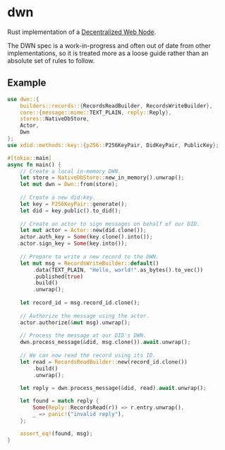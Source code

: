 # dwn

<!-- cargo-rdme start -->

Rust implementation of a [Decentralized Web Node](https://identity.foundation/decentralized-web-node/spec/).

The DWN spec is a work-in-progress and often out of date from other implementations,
so it is treated more as a loose guide rather than an absolute set of rules to follow.

## Example

```rust
use dwn::{
    builders::records::{RecordsReadBuilder, RecordsWriteBuilder},
    core::{message::mime::TEXT_PLAIN, reply::Reply},
    stores::NativeDbStore,
    Actor,
    Dwn
};
use xdid::methods::key::{p256::P256KeyPair, DidKeyPair, PublicKey};

#[tokio::main]
async fn main() {
    // Create a local in-memory DWN.
    let store = NativeDbStore::new_in_memory().unwrap();
    let mut dwn = Dwn::from(store);
   
    // Create a new did:key.
    let key = P256KeyPair::generate();
    let did = key.public().to_did();
   
    // Create an actor to sign messages on behalf of our DID.
    let mut actor = Actor::new(did.clone());
    actor.auth_key = Some(key.clone().into());
    actor.sign_key = Some(key.into());
   
    // Prepare to write a new record to the DWN.
    let mut msg = RecordsWriteBuilder::default()
        .data(TEXT_PLAIN, "Hello, world!".as_bytes().to_vec())
        .published(true)
        .build()
        .unwrap();
   
    let record_id = msg.record_id.clone();
   
    // Authorize the message using the actor.
    actor.authorize(&mut msg).unwrap();
   
    // Process the message at our DID's DWN.
    dwn.process_message(&did, msg.clone()).await.unwrap();
   
    // We can now read the record using its ID.
    let read = RecordsReadBuilder::new(record_id.clone())
        .build()
        .unwrap();
   
    let reply = dwn.process_message(&did, read).await.unwrap();

    let found = match reply {
        Some(Reply::RecordsRead(r)) => r.entry.unwrap(),
        _ => panic!("invalid reply"),
    };

    assert_eq!(found, msg);
}
```

<!-- cargo-rdme end -->
